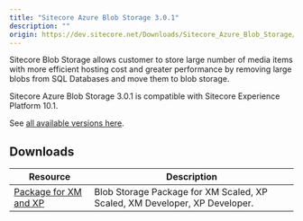 ```yaml
---
title: "Sitecore Azure Blob Storage 3.0.1"
description: ""
origin: https://dev.sitecore.net/Downloads/Sitecore_Azure_Blob_Storage/1x/Sitecore_Azure_Blob_Storage_301
---
```


Sitecore Blob Storage allows customer to store large number of media items with more efficient hosting cost and greater performance by removing large blobs from SQL Databases and move them to blob storage.

Sitecore Azure Blob Storage 3.0.1 is compatible with Sitecore Experience Platform 10.1.

See [all available versions here](/downloads/Sitecore_Azure_Blob_Storage).

## Downloads

 | Resource | Description |
 | --- | --- |
 | [Package for XM and XP](https://scdp.blob.core.windows.net/downloads/Sitecore%20Azure%20Blob%20Storage/1x/Sitecore%20Azure%20Blob%20Storage%20301/Secure/Sitecore.BlobStorageProvider%203.0.1%20rev.%2000679.scwdp.zip) | Blob Storage Package for XM Scaled, XP Scaled, XM Developer, XP Developer. |